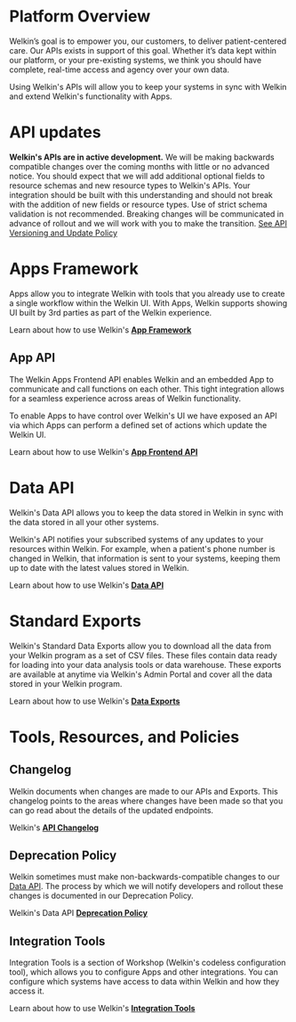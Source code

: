 # Platform Overview

Welkin’s goal is to empower you, our customers, to deliver patient-centered care. Our APIs exists in support of this goal. Whether it’s data kept within our platform, or your pre-existing systems, we think you should have complete, real-time access and agency over your own data.

Using Welkin's APIs will allow you to keep your systems in sync with Welkin and extend Welkin's functionality with Apps.

# API updates
**Welkin's APIs are in active development.** We will be making backwards compatible changes over the coming months with little or no advanced notice. You should expect that we will add additional optional fields to resource schemas and new resource types to Welkin's APIs. Your integration should be built with this understanding and should not break with the addition of new fields or resource types. Use of strict schema validation is not recommended. Breaking changes will be communicated in advance of rollout and we will work with you to make the transition. [See API Versioning and Update Policy](/version_policy.html)

# Apps Framework

Apps allow you to integrate Welkin with tools that you already use to create a single workflow within the Welkin UI. With Apps, Welkin supports showing UI built by 3rd parties as part of the Welkin experience.

Learn about how to use Welkin's **[App Framework](/apps_framework.html)**

## App API

The Welkin Apps Frontend API enables Welkin and an embedded App to communicate and call functions on each other. This tight integration allows for a seamless experience across areas of Welkin functionality.

To enable Apps to have control over Welkin's UI we have exposed an API via which Apps can perform a defined set of actions which update the Welkin UI.

Learn about how to use Welkin's **[App Frontend API](/apps_frontend_api.html)**

# Data API

Welkin's Data API allows you to keep the data stored in Welkin in sync with the data stored in all your other systems.

Welkin's API notifies your subscribed systems of any updates to your resources within Welkin. For example, when a patient's phone number is changed in Welkin, that information is sent to your systems, keeping them up to date with the latest values stored in Welkin.

Learn about how to use Welkin's **[Data API](/data_api.html)**

# Standard Exports

Welkin's Standard Data Exports allow you to download all the data from your Welkin program as a set of CSV files. These files contain data ready for loading into your data analysis tools or data warehouse. These exports are available at anytime via Welkin's Admin Portal and cover all the data stored in your Welkin program.

Learn about how to use Welkin's **[Data Exports](/data_exports.html)**

# Tools, Resources, and Policies

## Changelog

Welkin documents when changes are made to our APIs and Exports. This changelog points to the areas where changes have been made so that you can go read about the details of the updated endpoints.

Welkin's **[API Changelog](/changelog.html)**

## Deprecation Policy

Welkin sometimes must make non-backwards-compatible changes to our [Data API](#data-api). The process by which we will notify developers and rollout these changes is documented in our Deprecation Policy.

Welkin's Data API **[Deprecation Policy](/deprecation_policy.html)**

## Integration Tools

Integration Tools is a section of Workshop (Welkin's codeless configuration tool), which allows you to configure Apps and other integrations. You can configure which systems have access to data within Welkin and how they access it.

Learn about how to use Welkin's **[Integration Tools](/integration_tools.html)**
